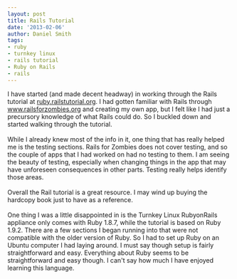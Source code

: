 ```yaml
---
layout: post
title: Rails Tutorial
date: '2013-02-06'
author: Daniel Smith
tags:
- ruby
- turnkey linux
- rails tutorial
- Ruby on Rails
- rails
---
```


I have started (and made decent headway) in working through the Rails tutorial at <a href="http://ruby.railstutorial.org/">ruby.railstutorial.org</a>. I had gotten familiar with Rails through <a href="http://www.railsforzombies.org/">www.railsforzombies.org</a> and creating my own app, but I felt like I had just a precursory knowledge of what Rails could do. So I buckled down and started walking through the tutorial.<br /><br />While I already knew most of the info in it, one thing that has really helped me is the testing sections. Rails for Zombies does not cover testing, and so the couple of apps that I had worked on had no testing to them. I am seeing the beauty of testing, especially when changing things in the app that may have unforeseen consequences in other parts. Testing really helps identify those areas.<br /><br />Overall the Rail tutorial is a great resource. I may wind up buying the hardcopy book just to have as a reference.<br /><br />One thing I was a little disappointed in is the Turnkey Linux RubyonRails appliance only comes with Ruby 1.8.7, while the tutorial is based on Ruby 1.9.2. There are a few sections I began running into that were not compatible with the older version of Ruby. So I had to set up Ruby on an Ubuntu computer I had laying around. I must say though setup is fairly straightforward and easy. Everything about Ruby seems to be straightforward and easy though. I can't say how much I have enjoyed learning this language.
